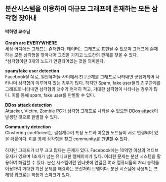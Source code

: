 <h2>분산시스템을 이용하여 대규모 그래프에 존재하는 모든 삼각형 찾아내</h2>

<h4>박하명 교수님</h4>

<b>Graph are EVERYWHERE</b><br>
세상 어디에든 그래프는 존재한다. 데이터는 그래프로 표현될 수 있으며 그래프에 존재하는 모든 삼각형을 찾아내어
그것을 가지고 노드간의 관계를 찾을 수 있다.<br>
*삼각형이란 3개의 노드가 연결되어있는 것을 의미한다.


<b>spam/fake user detection</b><br>
Facebook을 예로, 일반유저들 사이에서 친구관계를 그래프로 나타내면 
군집화되어 나타나며 삼각형이 이루어져 있는 경우가 많다.
하지만 Spam, fake user들의 친구관계를 그래프로 나타내면 
삼각형의 갯수가 현저히 적고, 거대한 삼각형이 나타나는 경우가 많다.
이를 통해 spam, fake user를 판별할 수 있다.

<b>DDos attack detection</b><br>
Attacker, Victim, Zombie PC가 삼각형 그래프로 나타낼 수 있으면
DDos attack이 발생한 것으로 판별할 수 있다.

<b>Community detection</b><br>
Clustering coefficient는 결집계수이 특정 노드와 이웃한 노드들이 서로 연결되어 있을 확률이다.
이를 통해 삼각형을 찾고 community를 판별할 수 있다.
<br>
<br>
하지만 그래프가 너무 크고 많다는 문제가 있다. Facebook에는 10억명 이상의 액티브 유저가 있으며
1조개가 넘는 유니크한 웹페이지가 있다. 
이러한 문제는 분산 시스템을 활용하여 해결할 수 있다.
분산 시스템이란 인터넷에 연결된 여러 컴퓨터들의 처리 능력을 이용하여
거대한 계산 문제를 해결하는 분산처리 모델이다.
분산 시스템에 사용되는 프레임 워크로는 하둡과 스파크가 있다.

